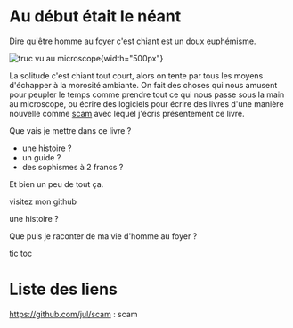 # Au début était le néant

Dire qu\'être homme au foyer c\'est chiant est un doux euphémisme.

![truc vu au microscope](haf.1){width="500px"}

La solitude c\'est chiant tout court, alors on tente par tous les moyens
d\'échapper à la morosité ambiante. On fait des choses qui nous amusent
pour peupler le temps comme prendre tout ce qui nous passe sous la main
au microscope, ou écrire des logiciels pour écrire des livres d\'une
manière nouvelle comme [scam](https://github.com/jul/scam) avec lequel
j\'écris présentement ce livre.

Que vais je mettre dans ce livre ?

-   une histoire ?
-   un guide ?
-   des sophismes à 2 francs ?

Et bien un peu de tout ça.

visitez mon github

une histoire ?

Que puis je raconter de ma vie d\'homme au foyer ?

tic toc

<div>

# Liste des liens

https://github.com/jul/scam
:   scam

</div>
